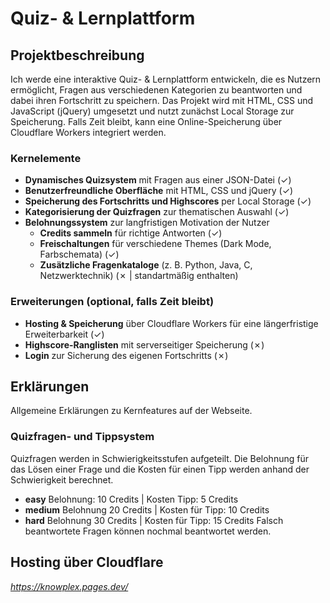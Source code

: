 # Quiz- & Lernplattform

## Projektbeschreibung
Ich werde eine interaktive Quiz- & Lernplattform entwickeln, die es Nutzern ermöglicht, Fragen aus verschiedenen Kategorien zu beantworten und dabei ihren Fortschritt zu speichern. Das Projekt wird mit HTML, CSS und JavaScript (jQuery) umgesetzt und nutzt zunächst Local Storage zur Speicherung. Falls Zeit bleibt, kann eine Online-Speicherung über Cloudflare Workers integriert werden.

### Kernelemente
- **Dynamisches Quizsystem** mit Fragen aus einer JSON-Datei (✓)
- **Benutzerfreundliche Oberfläche** mit HTML, CSS und jQuery (✓)
- **Speicherung des Fortschritts und Highscores** per Local Storage (✓)  
- **Kategorisierung der Quizfragen** zur thematischen Auswahl (✓)
- **Belohnungssystem** zur langfristigen Motivation der Nutzer 
  - **Credits sammeln** für richtige Antworten (✓)
  - **Freischaltungen** für verschiedene Themes (Dark Mode, Farbschemata) (✓)
  - **Zusätzliche Fragenkataloge** (z. B. Python, Java, C, Netzwerktechnik) (✗ | standartmäßig enthalten)

### Erweiterungen (optional, falls Zeit bleibt)
- **Hosting & Speicherung** über Cloudflare Workers für eine längerfristige Erweiterbarkeit (✓)
- **Highscore-Ranglisten** mit serverseitiger Speicherung (✗)
- **Login** zur Sicherung des eigenen Fortschritts (✗)

## Erklärungen
Allgemeine Erklärungen zu Kernfeatures auf der Webseite.

### Quizfragen- und Tippsystem
Quizfragen werden in Schwierigkeitsstufen aufgeteilt. Die Belohnung für das Lösen einer Frage und die Kosten
für einen Tipp werden anhand der Schwierigkeit berechnet.
- **easy** Belohnung: 10 Credits | Kosten Tipp: 5 Credits
- **medium** Belohnung 20 Credits | Kosten für Tipp: 10 Credits
- **hard** Belohnung 30 Credits | Kosten für Tipp: 15 Credits
Falsch beantwortete Fragen können nochmal beantwortet werden.

## Hosting über Cloudflare
*https://knowplex.pages.dev/*
